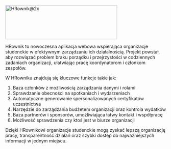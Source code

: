 <img width="350" height="107" alt="HRownik@2x" src="https://github.com/user-attachments/assets/26e05f22-287e-4ed0-ba45-467abb9a3faa" /> 

HRownik to nowoczesna aplikacja webowa wspierająca organizacje studenckie w efektywnym zarządzaniu ich działalnością. Projekt powstał, aby rozwiązać problem braku porządku i przejrzystości w codziennych zadaniach organizacji, ułatwiając pracę koordynatorom i członkom zespołów.

W HRowniku znajdują się kluczowe funkcje takie jak:

1. Baza członków z możliwością zarządzania danymi i rolami
2. Sprawdzanie obecności na spotkaniach i wydarzeniach
3. Automatyczne generowanie spersonalizowanych certyfikatów uczestnictwa
4. Narzędzie do zarządzania budżetem organizacji oraz kontrola wydatków
5. Baza partnerów i sponsorów, umożliwiająca łatwy kontakt i współpracę
6. Możliwość sprawdzenia czy ktoś jest w biurze organizacji

Dzięki HRownikowi organizacje studenckie mogą zyskać lepszą organizację pracy, transparentność działań oraz szybki dostęp do najważniejszych informacji w jednym miejscu.
